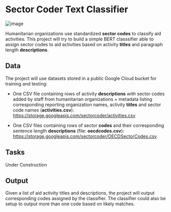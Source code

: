 # Sector Coder Text Classifier

![image](https://storage.googleapis.com/sectorcoder/activity_code.png)

Humanitarian organizations use standardized **sector codes** to classify aid activities. This project will try to build a simple BERT classsifier able to assign sector codes to aid activities based on activity **titles** and paragraph length **descriptions**.

## Data

The project will use datasets stored in a public Google Cloud bucket for training and testing:
* One CSV file containing rows of activity **descriptions** *with* sector codes added by staff from humanitarian organizations + metadata listing corresponding reporting organization names, activity **titles** and sector code names (**activities.csv**): https://storage.googleapis.com/sectorcoder/activities.csv

* One CSV files containing rows of sector **codes** and their corresponding sentence length **descriptions** (file: **oecdcodes.csv**): https://storage.googleapis.com/sectorcoder/OECDSectorCodes.csv

## Tasks

Under Construction

## Output

Given a list of aid activity titles and descriptions, the project will output corresponding codes assigned by the classifier. The classifier could also be setup to output more than one code based on likely matches.
